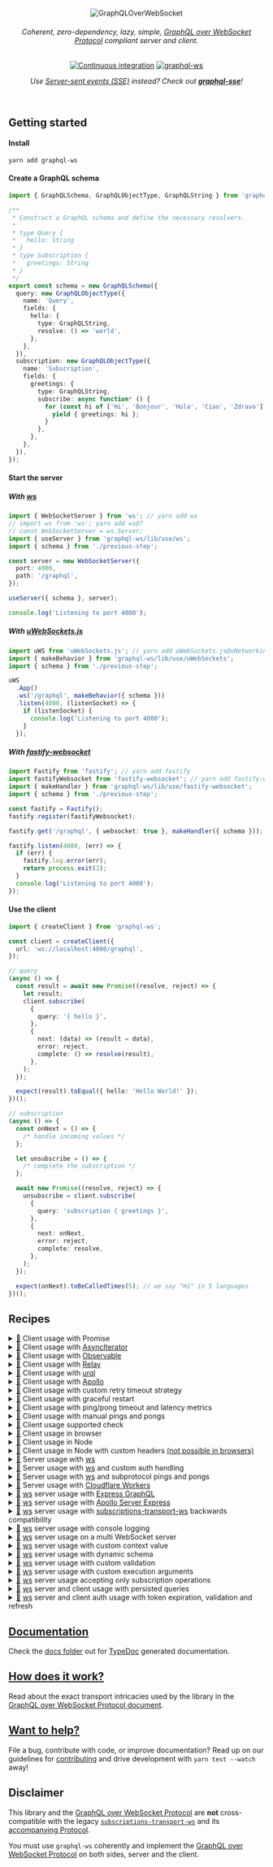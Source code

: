 <div align="center">
  <br />

![GraphQLOverWebSocket](https://user-images.githubusercontent.com/25294569/94527042-172dba00-023f-11eb-944b-88c0bd58a8d2.gif)

  <h6>Coherent, zero-dependency, lazy, simple, <a href="PROTOCOL.md">GraphQL over WebSocket Protocol</a> compliant server and client.</h6>

[![Continuous integration](https://github.com/enisdenjo/graphql-ws/workflows/Continuous%20integration/badge.svg)](https://github.com/enisdenjo/graphql-ws/actions?query=workflow%3A%22Continuous+integration%22) [![graphql-ws](https://img.shields.io/npm/v/graphql-ws.svg?label=graphql-ws&logo=npm)](https://www.npmjs.com/package/graphql-ws)

<i>Use [Server-sent events (SSE)](https://developer.mozilla.org/en-US/docs/Web/API/Server-sent_events) instead? Check out <b>[graphql-sse](https://github.com/enisdenjo/graphql-sse)</b>!</i>

  <br />
</div>

## Getting started

#### Install

```shell
yarn add graphql-ws
```

#### Create a GraphQL schema

```ts
import { GraphQLSchema, GraphQLObjectType, GraphQLString } from 'graphql';

/**
 * Construct a GraphQL schema and define the necessary resolvers.
 *
 * type Query {
 *   hello: String
 * }
 * type Subscription {
 *   greetings: String
 * }
 */
export const schema = new GraphQLSchema({
  query: new GraphQLObjectType({
    name: 'Query',
    fields: {
      hello: {
        type: GraphQLString,
        resolve: () => 'world',
      },
    },
  }),
  subscription: new GraphQLObjectType({
    name: 'Subscription',
    fields: {
      greetings: {
        type: GraphQLString,
        subscribe: async function* () {
          for (const hi of ['Hi', 'Bonjour', 'Hola', 'Ciao', 'Zdravo']) {
            yield { greetings: hi };
          }
        },
      },
    },
  }),
});
```

#### Start the server

##### With [ws](https://github.com/websockets/ws)

```ts
import { WebSocketServer } from 'ws'; // yarn add ws
// import ws from 'ws'; yarn add ws@7
// const WebSocketServer = ws.Server;
import { useServer } from 'graphql-ws/lib/use/ws';
import { schema } from './previous-step';

const server = new WebSocketServer({
  port: 4000,
  path: '/graphql',
});

useServer({ schema }, server);

console.log('Listening to port 4000');
```

##### With [uWebSockets.js](https://github.com/uNetworking/uWebSockets.js)

```ts
import uWS from 'uWebSockets.js'; // yarn add uWebSockets.js@uNetworking/uWebSockets.js#<tag>
import { makeBehavior } from 'graphql-ws/lib/use/uWebSockets';
import { schema } from './previous-step';

uWS
  .App()
  .ws('/graphql', makeBehavior({ schema }))
  .listen(4000, (listenSocket) => {
    if (listenSocket) {
      console.log('Listening to port 4000');
    }
  });
```

##### With [fastify-websocket](https://github.com/fastify/fastify-websocket)

```ts
import Fastify from 'fastify'; // yarn add fastify
import fastifyWebsocket from 'fastify-websocket'; // yarn add fastify-websocket
import { makeHandler } from 'graphql-ws/lib/use/fastify-websocket';
import { schema } from './previous-step';

const fastify = Fastify();
fastify.register(fastifyWebsocket);

fastify.get('/graphql', { websocket: true }, makeHandler({ schema }));

fastify.listen(4000, (err) => {
  if (err) {
    fastify.log.error(err);
    return process.exit(1);
  }
  console.log('Listening to port 4000');
});
```

#### Use the client

```ts
import { createClient } from 'graphql-ws';

const client = createClient({
  url: 'ws://localhost:4000/graphql',
});

// query
(async () => {
  const result = await new Promise((resolve, reject) => {
    let result;
    client.subscribe(
      {
        query: '{ hello }',
      },
      {
        next: (data) => (result = data),
        error: reject,
        complete: () => resolve(result),
      },
    );
  });

  expect(result).toEqual({ hello: 'Hello World!' });
})();

// subscription
(async () => {
  const onNext = () => {
    /* handle incoming values */
  };

  let unsubscribe = () => {
    /* complete the subscription */
  };

  await new Promise((resolve, reject) => {
    unsubscribe = client.subscribe(
      {
        query: 'subscription { greetings }',
      },
      {
        next: onNext,
        error: reject,
        complete: resolve,
      },
    );
  });

  expect(onNext).toBeCalledTimes(5); // we say "Hi" in 5 languages
})();
```

## Recipes

<details id="promise">
<summary><a href="#promise">🔗</a> Client usage with Promise</summary>

```ts
import { createClient, SubscribePayload } from 'graphql-ws';

const client = createClient({
  url: 'ws://hey.there:4000/graphql',
});

async function execute<T>(payload: SubscribePayload) {
  return new Promise<T>((resolve, reject) => {
    let result: T;
    client.subscribe<T>(payload, {
      next: (data) => (result = data),
      error: reject,
      complete: () => resolve(result),
    });
  });
}

// use
(async () => {
  try {
    const result = await execute({
      query: '{ hello }',
    });
    // complete
    // next = result = { data: { hello: 'Hello World!' } }
  } catch (err) {
    // error
  }
})();
```

</details>

<details id="async-iterator">
<summary><a href="#async-iterator">🔗</a> Client usage with <a href="https://developer.mozilla.org/en-US/docs/Web/JavaScript/Reference/Global_Objects/Symbol/asyncIterator">AsyncIterator</a></summary>

```ts
import { createClient, SubscribePayload } from 'graphql-ws';

const client = createClient({
  url: 'ws://iterators.ftw:4000/graphql',
});

function subscribe<T>(payload: SubscribePayload): AsyncGenerator<T> {
  let deferred: {
    resolve: (done: boolean) => void;
    reject: (err: unknown) => void;
  } | null = null;
  const pending: T[] = [];
  let throwMe: unknown = null,
    done = false;
  const dispose = client.subscribe<T>(payload, {
    next: (data) => {
      pending.push(data);
      deferred?.resolve(false);
    },
    error: (err) => {
      throwMe = err;
      deferred?.reject(throwMe);
    },
    complete: () => {
      done = true;
      deferred?.resolve(true);
    },
  });
  return {
    [Symbol.asyncIterator]() {
      return this;
    },
    async next() {
      if (done) return { done: true, value: undefined };
      if (throwMe) throw throwMe;
      if (pending.length) return { value: pending.shift()! };
      return (await new Promise<boolean>(
        (resolve, reject) => (deferred = { resolve, reject }),
      ))
        ? { done: true, value: undefined }
        : { value: pending.shift()! };
    },
    async throw(err) {
      throw err;
    },
    async return() {
      dispose();
      return { done: true, value: undefined };
    },
  };
}

(async () => {
  const subscription = subscribe({
    query: 'subscription { greetings }',
  });
  // subscription.return() to dispose

  for await (const result of subscription) {
    // next = result = { data: { greetings: 5x } }
  }
  // complete
})();
```

</details>

<details id="observable">
<summary><a href="#observable">🔗</a> Client usage with <a href="https://github.com/tc39/proposal-observable">Observable</a></summary>

```ts
import { Observable } from 'relay-runtime';
// or
import { Observable } from '@apollo/client/core';
// or
import { Observable } from 'rxjs';
// or
import Observable from 'zen-observable';
// or any other lib which implements Observables as per the ECMAScript proposal: https://github.com/tc39/proposal-observable

const client = createClient({
  url: 'ws://graphql.loves:4000/observables',
});

function toObservable(operation) {
  return new Observable((observer) =>
    client.subscribe(operation, {
      next: (data) => observer.next(data),
      error: (err) => observer.error(err),
      complete: () => observer.complete(),
    }),
  );
}

const observable = toObservable({ query: `subscription { ping }` });

const subscription = observable.subscribe({
  next: (data) => {
    expect(data).toBe({ data: { ping: 'pong' } });
  },
});

// ⏱

subscription.unsubscribe();
```

</details>

<details id="relay">
<summary><a href="#relay">🔗</a> Client usage with <a href="https://relay.dev">Relay</a></summary>

```ts
import {
  Network,
  Observable,
  RequestParameters,
  Variables,
} from 'relay-runtime';
import { createClient } from 'graphql-ws';

const subscriptionsClient = createClient({
  url: 'ws://i.love:4000/graphql',
  connectionParams: () => {
    const session = getSession();
    if (!session) {
      return {};
    }
    return {
      Authorization: `Bearer ${session.token}`,
    };
  },
});

// yes, both fetch AND subscribe handled in one implementation
function fetchOrSubscribe(operation: RequestParameters, variables: Variables) {
  return Observable.create((sink) => {
    if (!operation.text) {
      return sink.error(new Error('Operation text cannot be empty'));
    }
    return subscriptionsClient.subscribe(
      {
        operationName: operation.name,
        query: operation.text,
        variables,
      },
      sink,
    );
  });
}

export const network = Network.create(fetchOrSubscribe, fetchOrSubscribe);
```

</details>

<details id="urql">
<summary><a href="#urql">🔗</a> Client usage with <a href="https://formidable.com/open-source/urql/">urql</a></summary>

```ts
import { createClient, defaultExchanges, subscriptionExchange } from 'urql';
import { createClient as createWSClient } from 'graphql-ws';

const wsClient = createWSClient({
  url: 'ws://its.urql:4000/graphql',
});

const client = createClient({
  url: '/graphql',
  exchanges: [
    ...defaultExchanges,
    subscriptionExchange({
      forwardSubscription(operation) {
        return {
          subscribe: (sink) => {
            const dispose = wsClient.subscribe(operation, sink);
            return {
              unsubscribe: dispose,
            };
          },
        };
      },
    }),
  ],
});
```

</details>

<details id="apollo-client">
<summary><a href="#apollo-client">🔗</a> Client usage with <a href="https://www.apollographql.com">Apollo</a></summary>

```typescript
// for Apollo Client v3:
import {
  ApolloLink,
  Operation,
  FetchResult,
  Observable,
} from '@apollo/client/core';
// or for Apollo Client v2:
// import { ApolloLink, Operation, FetchResult, Observable } from 'apollo-link'; // yarn add apollo-link

import { print } from 'graphql';
import { createClient, ClientOptions, Client } from 'graphql-ws';

class WebSocketLink extends ApolloLink {
  private client: Client;

  constructor(options: ClientOptions) {
    super();
    this.client = createClient(options);
  }

  public request(operation: Operation): Observable<FetchResult> {
    return new Observable((sink) => {
      return this.client.subscribe<FetchResult>(
        { ...operation, query: print(operation.query) },
        {
          next: sink.next.bind(sink),
          complete: sink.complete.bind(sink),
          error: sink.error.bind(sink),
        },
      );
    });
  }
}

const link = new WebSocketLink({
  url: 'ws://where.is:4000/graphql',
  connectionParams: () => {
    const session = getSession();
    if (!session) {
      return {};
    }
    return {
      Authorization: `Bearer ${session.token}`,
    };
  },
});
```

</details>

<details id="retry-strategy">
<summary><a href="#retry-strategy">🔗</a> Client usage with custom retry timeout strategy</summary>

```typescript
import { createClient } from 'graphql-ws';
import { waitForHealthy } from './my-servers';

const url = 'ws://i.want.retry:4000/control/graphql';

const client = createClient({
  url,
  retryWait: async function waitForServerHealthyBeforeRetry() {
    // if you have a server healthcheck, you can wait for it to become
    // healthy before retrying after an abrupt disconnect (most commonly a restart)
    await waitForHealthy(url);

    // after the server becomes ready, wait for a second + random 1-4s timeout
    // (avoid DDoSing yourself) and try connecting again
    await new Promise((resolve) =>
      setTimeout(resolve, 1000 + Math.random() * 3000),
    );
  },
});
```

</details>

<details id="graceful-restart">
<summary><a href="#graceful-restart">🔗</a> Client usage with graceful restart</summary>

```typescript
import { createClient, Client, ClientOptions } from 'graphql-ws';
import { giveMeAFreshToken } from './token-giver';

interface RestartableClient extends Client {
  restart(): void;
}

function createRestartableClient(options: ClientOptions): RestartableClient {
  let restartRequested = false;
  let restart = () => {
    restartRequested = true;
  };

  const client = createClient({
    ...options,
    on: {
      ...options.on,
      opened: (socket) => {
        options.on?.opened?.(socket);

        restart = () => {
          if (socket.readyState === WebSocket.OPEN) {
            // if the socket is still open for the restart, do the restart
            socket.close(4205, 'Client Restart');
          } else {
            // otherwise the socket might've closed, indicate that you want
            // a restart on the next opened event
            restartRequested = true;
          }
        };

        // just in case you were eager to restart
        if (restartRequested) {
          restartRequested = false;
          restart();
        }
      },
    },
  });

  return {
    ...client,
    restart: () => restart(),
  };
}

const client = createRestartableClient({
  url: 'ws://graceful.restart:4000/is/a/non-fatal/close-code',
  connectionParams: async () => {
    const token = await giveMeAFreshToken();
    return { token };
  },
});

// all subscriptions from `client.subscribe` will resubscribe after `client.restart`
```

</details>

<details id="ping-from-client">
<summary><a href="#ping-from-client">🔗</a> Client usage with ping/pong timeout and latency metrics</summary>

```typescript
import { createClient } from 'graphql-ws';

let activeSocket,
  timedOut,
  pingSentAt = 0,
  latency = 0;
createClient({
  url: 'ws://i.time.out:4000/and-measure/latency',
  keepAlive: 10_000, // ping server every 10 seconds
  on: {
    opened: (socket) => (activeSocket = socket),
    ping: (received) => {
      if (!received /* sent */) {
        pingSentAt = Date.now();
        timedOut = setTimeout(() => {
          if (activeSocket.readyState === WebSocket.OPEN)
            activeSocket.close(4408, 'Request Timeout');
        }, 5_000); // wait 5 seconds for the pong and then close the connection
      }
    },
    pong: (received) => {
      if (received) {
        latency = Date.now() - pingSentAt;
        clearTimeout(timedOut); // pong is received, clear connection close timeout
      }
    },
  },
});
```

</details>

<details id="custom-client-pinger">
<summary><a href="#custom-client-pinger">🔗</a> Client usage with manual pings and pongs</summary>

```typescript
import {
  createClient,
  Client,
  ClientOptions,
  stringifyMessage,
  PingMessage,
  PongMessage,
  MessageType,
} from 'graphql-ws';

interface PingerClient extends Client {
  ping(payload?: PingMessage['payload']): void;
  pong(payload?: PongMessage['payload']): void;
}

function createPingerClient(options: ClientOptions): PingerClient {
  let activeSocket: WebSocket;

  const client = createClient({
    disablePong: true,
    ...options,
    on: {
      opened: (socket) => {
        options.on?.opened?.(socket);
        activeSocket = socket;
      },
    },
  });

  return {
    ...client,
    ping: (payload) => {
      if (activeSocket.readyState === WebSocket.OPEN)
        activeSocket.send(
          stringifyMessage({
            type: MessageType.Ping,
            payload,
          }),
        );
    },
    pong: (payload) => {
      if (activeSocket.readyState === WebSocket.OPEN)
        activeSocket.send(
          stringifyMessage({
            type: MessageType.Pong,
            payload,
          }),
        );
    },
  };
}
```

</details>

<details id="supported-check">
<summary><a href="#supported-check">🔗</a> Client usage supported check</summary>

```ts
import { createClient } from 'graphql-ws';

function supportsGraphQLTransportWS(url: string): Promise<boolean> {
  return new Promise((resolve) => {
    const client = createClient({
      url,
      retryAttempts: 0, // fail immediately
      lazy: false, // connect as soon as the client is created
      on: {
        closed: () => resolve(false), // connection rejected, probably not supported
        connected: () => {
          resolve(true); // connected = supported
          client.dispose(); // dispose after check
        },
      },
    });
  });
}

const supported = await supportsGraphQLTransportWS(
  'ws://some.unknown:4000/enpoint',
);
if (supported) {
  // use graphql-ws
} else {
  // fallback (use subscriptions-transport-ws?)
}
```

</details>

<details id="browser">
<summary><a href="#browser">🔗</a> Client usage in browser</summary>

```html
<!DOCTYPE html>
<html>
  <head>
    <meta charset="utf-8" />
    <title>GraphQL over WebSocket</title>
    <script
      type="text/javascript"
      src="https://unpkg.com/graphql-ws/umd/graphql-ws.min.js"
    ></script>
  </head>
  <body>
    <script type="text/javascript">
      const client = graphqlWs.createClient({
        url: 'ws://umdfor.the:4000/win/graphql',
      });

      // consider other recipes for usage inspiration
    </script>
  </body>
</html>
```

</details>

<details id="node-client">
<summary><a href="#node-client">🔗</a> Client usage in Node</summary>

```ts
const ws = require('ws'); // yarn add ws
const Crypto = require('crypto');
const { createClient } = require('graphql-ws');

const client = createClient({
  url: 'ws://no.browser:4000/graphql',
  webSocketImpl: ws,
  /**
   * Generates a v4 UUID to be used as the ID.
   * Reference: https://gist.github.com/jed/982883
   */
  generateID: () =>
    ([1e7] + -1e3 + -4e3 + -8e3 + -1e11).replace(/[018]/g, (c) =>
      (c ^ (Crypto.randomBytes(1)[0] & (15 >> (c / 4)))).toString(16),
    ),
});

// consider other recipes for usage inspiration
```

</details>

<details id="node-client-headers">
<summary><a href="#node-client-headers">🔗</a> Client usage in Node with custom headers <a href="https://stackoverflow.com/a/4361358/3633671">(not possible in browsers)</a></summary>

```ts
const WebSocket = require('ws'); // yarn add ws
const { createClient } = require('graphql-ws');

class MyWebSocket extends WebSocket {
  constructor(address, protocols) {
    super(address, protocols, {
      headers: {
        // your custom headers go here
        'User-Agent': 'graphql-ws client',
        'X-Custom-Header': 'hello world',
      },
    });
  }
}

const client = createClient({
  url: 'ws://node.custom-headers:4000/graphql',
  webSocketImpl: MyWebSocket,
});

// consider other recipes for usage inspiration
```

</details>

<details id="ws">
<summary><a href="#ws">🔗</a> Server usage with <a href="https://github.com/websockets/ws">ws</a></summary>

```ts
// minimal version of `import { useServer } from 'graphql-ws/lib/use/ws';`

import { WebSocketServer } from 'ws'; // yarn add ws
// import ws from 'ws'; yarn add ws@7
// const WebSocketServer = ws.Server;
import { makeServer, CloseCode } from 'graphql-ws';
import { schema } from './my-graphql-schema';

// make
const server = makeServer({ schema });

// create websocket server
const wsServer = new WebSocketServer({
  port: 4000,
  path: '/graphql',
});

// implement
wsServer.on('connection', (socket, request) => {
  // a new socket opened, let graphql-ws take over
  const closed = server.opened(
    {
      protocol: socket.protocol, // will be validated
      send: (data) =>
        new Promise((resolve, reject) => {
          socket.send(data, (err) => (err ? reject(err) : resolve()));
        }), // control your data flow by timing the promise resolve
      close: (code, reason) => socket.close(code, reason), // there are protocol standard closures
      onMessage: (cb) =>
        socket.on('message', async (event) => {
          try {
            // wait for the the operation to complete
            // - if init message, waits for connect
            // - if query/mutation, waits for result
            // - if subscription, waits for complete
            await cb(event.toString());
          } catch (err) {
            // all errors that could be thrown during the
            // execution of operations will be caught here
            socket.close(CloseCode.InternalServerError, err.message);
          }
        }),
    },
    // pass values to the `extra` field in the context
    { socket, request },
  );

  // notify server that the socket closed
  socket.once('close', (code, reason) => closed(code, reason));
});
```

</details>

<details id="ws-auth-handling">
<summary><a href="#ws-auth-handling">🔗</a> Server usage with <a href="https://github.com/websockets/ws">ws</a> and custom auth handling</summary>

```ts
// check extended implementation at `{ useServer } from 'graphql-ws/lib/use/ws'`

import http from 'http';
import { WebSocketServer } from 'ws'; // yarn add ws
// import ws from 'ws'; yarn add ws@7
// const WebSocketServer = ws.Server;
import { makeServer, CloseCode } from 'graphql-ws';
import { schema } from './my-graphql-schema';
import { validate } from './my-auth';

// extra in the context
interface Extra {
  readonly request: http.IncomingMessage;
}

// your custom auth
class Forbidden extends Error {}
function handleAuth(request: http.IncomingMessage) {
  // do your auth on every subscription connect
  const good = validate(request.headers['authorization']);
  // or const { iDontApprove } = session(request.cookies);
  if (!good) {
    // throw a custom error to be handled
    throw new Forbidden(':(');
  }
}

// make graphql server
const gqlServer = makeServer<Extra>({
  schema,
  onConnect: async (ctx) => {
    // do your auth on every connect
    await handleAuth(ctx.extra.request);
  },
  onSubscribe: async (ctx) => {
    // or maybe on every subscribe
    await handleAuth(ctx.extra.request);
  },
  onNext: async (ctx) => {
    // haha why not on every result emission?
    await handleAuth(ctx.extra.request);
  },
});

// create websocket server
const wsServer = new WebSocketServer({
  port: 4000,
  path: '/graphql',
});

// implement
wsServer.on('connection', (socket, request) => {
  // you may even reject the connection without ever reaching the lib
  // return socket.close(4403, 'Forbidden');

  // pass the connection to graphql-ws
  const closed = gqlServer.opened(
    {
      protocol: socket.protocol, // will be validated
      send: (data) =>
        new Promise((resolve, reject) => {
          // control your data flow by timing the promise resolve
          socket.send(data, (err) => (err ? reject(err) : resolve()));
        }),
      close: (code, reason) => socket.close(code, reason), // for standard closures
      onMessage: (cb) => {
        socket.on('message', async (event) => {
          try {
            // wait for the the operation to complete
            // - if init message, waits for connect
            // - if query/mutation, waits for result
            // - if subscription, waits for complete
            await cb(event.toString());
          } catch (err) {
            // all errors that could be thrown during the
            // execution of operations will be caught here
            if (err instanceof Forbidden) {
              // your magic
            } else {
              socket.close(CloseCode.InternalServerError, err.message);
            }
          }
        });
      },
    },
    // pass request to the extra
    { request },
  );

  // notify server that the socket closed
  socket.once('close', (code, reason) => closed(code, reason));
});
```

</details>

<details id="ws-sub-ping-pong">
<summary><a href="#ws-sub-ping-pong">🔗</a> Server usage with <a href="https://github.com/websockets/ws">ws</a> and subprotocol pings and pongs</summary>

```ts
import { WebSocketServer } from 'ws'; // yarn add ws
// import ws from 'ws'; yarn add ws@7
// const WebSocketServer = ws.Server;
import {
  makeServer,
  CloseCode,
  stringifyMessage,
  MessageType,
} from 'graphql-ws';
import { schema } from './my-graphql-schema';

// make
const server = makeServer({ schema });

// create websocket server
const wsServer = new WebSocketServer({
  port: 4000,
  path: '/graphql',
});

// implement
wsServer.on('connection', (socket, request) => {
  // subprotocol pinger because WS level ping/pongs might not be available
  let pinger, pongWait;
  function ping() {
    if (socket.readyState === socket.OPEN) {
      // send the subprotocol level ping message
      socket.send(stringifyMessage({ type: MessageType.Ping }));

      // wait for the pong for 6 seconds and then terminate
      pongWait = setTimeout(() => {
        clearInterval(pinger);
        socket.close();
      }, 6_000);
    }
  }

  // ping the client on an interval every 12 seconds
  pinger = setInterval(() => ping(), 12_000);

  // a new socket opened, let graphql-ws take over
  const closed = server.opened(
    {
      protocol: socket.protocol, // will be validated
      send: (data) => socket.send(data),
      close: (code, reason) => socket.close(code, reason),
      onMessage: (cb) =>
        socket.on('message', async (event) => {
          try {
            // wait for the the operation to complete
            // - if init message, waits for connect
            // - if query/mutation, waits for result
            // - if subscription, waits for complete
            await cb(event.toString());
          } catch (err) {
            // all errors that could be thrown during the
            // execution of operations will be caught here
            socket.close(CloseCode.InternalServerError, err.message);
          }
        }),
      // pong received, clear termination timeout
      onPong: () => clearTimeout(pongWait),
    },
    // pass values to the `extra` field in the context
    { socket, request },
  );

  // notify server that the socket closed and stop the pinger
  socket.once('close', (code, reason) => {
    clearTimeout(pongWait);
    clearInterval(pinger);
    closed(code, reason);
  });
});
```

</details>

<details id="cf-workers">
<summary><a href="#cf-workers">🔗</a> Server usage with <a href="https://workers.cloudflare.com/">Cloudflare Workers</a></summary>

[Please check the `worker-graphql-ws-template` repo out.](https://github.com/enisdenjo/cloudflare-worker-graphql-ws-template)

</details>

<details id="express">
<summary><a href="#express">🔗</a> <a href="https://github.com/websockets/ws">ws</a> server usage with <a href="https://github.com/graphql/express-graphql">Express GraphQL</a></summary>

```typescript
import { WebSocketServer } from 'ws'; // yarn add ws
// import ws from 'ws'; yarn add ws@7
// const WebSocketServer = ws.Server;
import express from 'express';
import { graphqlHTTP } from 'express-graphql';
import { useServer } from 'graphql-ws/lib/use/ws';
import { schema } from './my-graphql-schema';

// create express and middleware
const app = express();
app.use('/graphql', graphqlHTTP({ schema }));

const server = app.listen(4000, () => {
  // create and use the websocket server
  const wsServer = new WebSocketServer({
    server,
    path: '/graphql',
  });

  useServer({ schema }, wsServer);
});
```

</details>

<details id="apollo-server-express">
<summary><a href="#apollo-server-express">🔗</a> <a href="https://github.com/websockets/ws">ws</a> server usage with <a href="https://github.com/apollographql/apollo-server/tree/main/packages/apollo-server-express">Apollo Server Express</a></summary>

```typescript
import express from 'express';
import { ApolloServer } from 'apollo-server-express';
import { WebSocketServer } from 'ws'; // yarn add ws
// import ws from 'ws'; yarn add ws@7
// const WebSocketServer = ws.Server;
import { useServer } from 'graphql-ws/lib/use/ws';
import { schema } from './my-graphql-schema';

// create express
const app = express();

// create apollo server
const apolloServer = new ApolloServer({ schema });

// apply middleware
apolloServer.applyMiddleware({ app });

const server = app.listen(4000, () => {
  // create and use the websocket server
  const wsServer = new WebSocketServer({
    server,
    path: '/graphql',
  });

  useServer({ schema }, wsServer);
});
```

</details>

<details id="ws-backwards-compat">
<summary><a href="#ws-backwards-compat">🔗</a> <a href="https://github.com/websockets/ws">ws</a> server usage with <a href="https://github.com/apollographql/subscriptions-transport-ws">subscriptions-transport-ws</a> backwards compatibility</summary>

```ts
import http from 'http';
import { WebSocketServer } from 'ws'; // yarn add ws
// import ws from 'ws'; yarn add ws@7
// const WebSocketServer = ws.Server;
import { execute, subscribe } from 'graphql';
import { GRAPHQL_TRANSPORT_WS_PROTOCOL } from 'graphql-ws';
import { useServer } from 'graphql-ws/lib/use/ws';
import { SubscriptionServer, GRAPHQL_WS } from 'subscriptions-transport-ws';
import { schema } from './my-graphql-schema';

// graphql-ws
const graphqlWs = new WebSocketServer({ noServer: true });
useServer({ schema }, graphqlWs);

// subscriptions-transport-ws
const subTransWs = new WebSocketServer({ noServer: true });
SubscriptionServer.create(
  {
    schema,
    execute,
    subscribe,
  },
  subTransWs,
);

// create http server
const server = http.createServer(function weServeSocketsOnly(_, res) {
  res.writeHead(404);
  res.end();
});

// listen for upgrades and delegate requests according to the WS subprotocol
server.on('upgrade', (req, socket, head) => {
  // extract websocket subprotocol from header
  const protocol = req.headers['sec-websocket-protocol'];
  const protocols = Array.isArray(protocol)
    ? protocol
    : protocol?.split(',').map((p) => p.trim());

  // decide which websocket server to use
  const wss =
    protocols?.includes(GRAPHQL_WS) && // subscriptions-transport-ws subprotocol
    !protocols.includes(GRAPHQL_TRANSPORT_WS_PROTOCOL) // graphql-ws subprotocol
      ? subTransWs
      : // graphql-ws will welcome its own subprotocol and
        // gracefully reject invalid ones. if the client supports
        // both transports, graphql-ws will prevail
        graphqlWs;
  wss.handleUpgrade(req, socket, head, (ws) => {
    wss.emit('connection', ws, req);
  });
});

server.listen(4000);
```

</details>

<details id="logging">
<summary><a href="#logging">🔗</a> <a href="https://github.com/websockets/ws">ws</a> server usage with console logging</summary>

```typescript
import { WebSocketServer } from 'ws'; // yarn add ws
// import ws from 'ws'; yarn add ws@7
// const WebSocketServer = ws.Server;
import { useServer } from 'graphql-ws/lib/use/ws';
import { schema } from './my-graphql-schema';

const wsServer = new WebSocketServer({
  port: 4000,
  path: '/graphql',
});

useServer(
  {
    schema,
    onConnect: (ctx) => {
      console.log('Connect', ctx);
    },
    onSubscribe: (ctx, msg) => {
      console.log('Subscribe', { ctx, msg });
    },
    onNext: (ctx, msg, args, result) => {
      console.debug('Next', { ctx, msg, args, result });
    },
    onError: (ctx, msg, errors) => {
      console.error('Error', { ctx, msg, errors });
    },
    onComplete: (ctx, msg) => {
      console.log('Complete', { ctx, msg });
    },
  },
  wsServer,
);
```

</details>

<details id="multi-ws">
<summary><a href="#multi-ws">🔗</a> <a href="https://github.com/websockets/ws">ws</a> server usage on a multi WebSocket server</summary>

```typescript
import http from 'http';
import { WebSocketServer } from 'ws'; // yarn add ws
// import ws from 'ws'; yarn add ws@7
// const WebSocketServer = ws.Server;
import url from 'url';
import { useServer } from 'graphql-ws/lib/use/ws';
import { schema } from './my-graphql-schema';

const server = http.createServer(function weServeSocketsOnly(_, res) {
  res.writeHead(404);
  res.end();
});

/**
 * Two websocket servers on different paths:
 * - `/wave` sends out waves
 * - `/graphql` serves graphql
 */
const waveWS = new WebSocketServer({ noServer: true });
const graphqlWS = new WebSocketServer({ noServer: true });

// delegate upgrade requests to relevant destinations
server.on('upgrade', (request, socket, head) => {
  const pathname = url.parse(request.url).pathname;

  if (pathname === '/wave') {
    return waveWS.handleUpgrade(request, socket, head, (client) => {
      waveWS.emit('connection', client, request);
    });
  }

  if (pathname === '/graphql') {
    return graphqlWS.handleUpgrade(request, socket, head, (client) => {
      graphqlWS.emit('connection', client, request);
    });
  }

  return socket.destroy();
});

// wave on connect
waveWS.on('connection', (socket) => {
  socket.send('🌊');
});

// serve graphql
useServer({ schema }, graphqlWS);

server.listen(4000);
```

</details>

<details id="context">
<summary><a href="#context">🔗</a> <a href="https://github.com/websockets/ws">ws</a> server usage with custom context value</summary>

```typescript
import { WebSocketServer } from 'ws'; // yarn add ws
// import ws from 'ws'; yarn add ws@7
// const WebSocketServer = ws.Server;
import { useServer } from 'graphql-ws/lib/use/ws';
import { schema, getDynamicContext } from './my-graphql';

const wsServer = new WebSocketServer({
  port: 4000,
  path: '/graphql',
});

useServer(
  {
    context: (ctx, msg, args) => {
      return getDynamicContext(ctx, msg, args);
    }, // or static context by supplying the value direcly
    schema,
  },
  wsServer,
);
```

</details>

<details id="dynamic-schema">
<summary><a href="#dynamic-schema">🔗</a> <a href="https://github.com/websockets/ws">ws</a> server usage with dynamic schema</summary>

```typescript
import { WebSocketServer } from 'ws'; // yarn add ws
// import ws from 'ws'; yarn add ws@7
// const WebSocketServer = ws.Server;
import { useServer } from 'graphql-ws/lib/use/ws';
import { schema, checkIsAdmin, getDebugSchema } from './my-graphql';

const wsServer = new WebSocketServer({
  port: 4000,
  path: '/graphql',
});

useServer(
  {
    schema: async (ctx, msg, executionArgsWithoutSchema) => {
      // will be called on every subscribe request
      // allowing you to dynamically supply the schema
      // using the depending on the provided arguments.
      // throwing an error here closes the socket with
      // the `Error` message in the close event reason
      const isAdmin = await checkIsAdmin(ctx.request);
      if (isAdmin) return getDebugSchema(ctx, msg, executionArgsWithoutSchema);
      return schema;
    },
  },
  wsServer,
);
```

</details>

<details id="custom-validation">
<summary><a href="#custom-validation">🔗</a> <a href="https://github.com/websockets/ws">ws</a> server usage with custom validation</summary>

```typescript
import { WebSocketServer } from 'ws'; // yarn add ws
// import ws from 'ws'; yarn add ws@7
// const WebSocketServer = ws.Server;
import { useServer } from 'graphql-ws/lib/use/ws';
import { validate } from 'graphql';
import { schema, myValidationRules } from './my-graphql';

const wsServer = new WebSocketServer({
  port: 4000,
  path: '/graphql',
});

useServer(
  {
    validate: (schema, document) =>
      validate(schema, document, myValidationRules),
  },
  wsServer,
);
```

</details>

<details id="custom-exec">
<summary><a href="#custom-exec">🔗</a> <a href="https://github.com/websockets/ws">ws</a> server usage with custom execution arguments</summary>

```typescript
import { parse, validate } from 'graphql';
import { WebSocketServer } from 'ws'; // yarn add ws
// import ws from 'ws'; yarn add ws@7
// const WebSocketServer = ws.Server;
import { useServer } from 'graphql-ws/lib/use/ws';
import { schema, myValidationRules } from './my-graphql';

const wsServer = new WebSocketServer({
  port: 4000,
  path: '/graphql',
});

useServer(
  {
    onSubscribe: (ctx, msg) => {
      const args = {
        schema,
        operationName: msg.payload.operationName,
        document: parse(msg.payload.query),
        variableValues: msg.payload.variables,
      };

      // dont forget to validate when returning custom execution args!
      const errors = validate(args.schema, args.document, myValidationRules);
      if (errors.length > 0) {
        return errors; // return `GraphQLError[]` to send `ErrorMessage` and stop subscription
      }

      return args;
    },
  },
  wsServer,
);
```

</details>

<details id="only-subscriptions">
<summary><a href="#only-subscriptions">🔗</a> <a href="https://github.com/websockets/ws">ws</a> server usage accepting only subscription operations</summary>

```typescript
import { parse, validate, getOperationAST, GraphQLError } from 'graphql';
import { WebSocketServer } from 'ws'; // yarn add ws
// import ws from 'ws'; yarn add ws@7
// const WebSocketServer = ws.Server;
import { useServer } from 'graphql-ws/lib/use/ws';
import { schema } from './my-graphql';

const wsServer = new WebSocketServer({
  port: 4000,
  path: '/graphql',
});

useServer(
  {
    onSubscribe: (_ctx, msg) => {
      // construct the execution arguments
      const args = {
        schema,
        operationName: msg.payload.operationName,
        document: parse(msg.payload.query),
        variableValues: msg.payload.variables,
      };

      const operationAST = getOperationAST(args.document, args.operationName);
      if (!operationAST) {
        // returning `GraphQLError[]` sends an `ErrorMessage` and stops the subscription
        return [new GraphQLError('Unable to identify operation')];
      }

      // handle mutation and query requests
      if (operationAST.operation !== 'subscription') {
        // returning `GraphQLError[]` sends an `ErrorMessage` and stops the subscription
        return [new GraphQLError('Only subscription operations are supported')];

        // or if you want to be strict and terminate the connection on illegal operations
        throw new Error('Only subscription operations are supported');
      }

      // dont forget to validate
      const errors = validate(args.schema, args.document);
      if (errors.length > 0) {
        // returning `GraphQLError[]` sends an `ErrorMessage` and stops the subscription
        return errors;
      }

      // ready execution arguments
      return args;
    },
  },
  wsServer,
);
```

</details>

<details id="persisted">
<summary><a href="#persisted">🔗</a> <a href="https://github.com/websockets/ws">ws</a> server and client usage with persisted queries</summary>

```typescript
// 🛸 server

import { parse, ExecutionArgs } from 'graphql';
import { WebSocketServer } from 'ws'; // yarn add ws
// import ws from 'ws'; yarn add ws@7
// const WebSocketServer = ws.Server;
import { useServer } from 'graphql-ws/lib/use/ws';
import { schema } from './my-graphql-schema';

// a unique GraphQL execution ID used for representing
// a query in the persisted queries store. when subscribing
// you should use the `SubscriptionPayload.query` to transmit the id
type QueryID = string;

const queriesStore: Record<QueryID, ExecutionArgs> = {
  iWantTheGreetings: {
    schema, // you may even provide different schemas in the queries store
    document: parse('subscription Greetings { greetings }'),
  },
};

const wsServer = new WebSocketServer({
  port: 4000,
  path: '/graphql',
});

useServer(
  {
    onSubscribe: (_ctx, msg) => {
      const persistedQuery =
        queriesStore[msg.payload.extensions?.persistedQuery];
      if (persistedQuery) {
        return {
          ...persistedQuery,
          variableValues: msg.payload.variables, // use the variables from the client
        };
      }

      // for extra security you only allow the queries from the store.
      // if you want to support both, simply remove the throw below and
      // graphql-ws will handle the query for you
      throw new Error('404: Query Not Found');
    },
  },
  wsServer,
);
```

```typescript
// 📺 client

import { createClient } from 'graphql-ws';

const client = createClient({
  url: 'ws://persisted.graphql:4000/queries',
});

(async () => {
  const onNext = () => {
    /**/
  };

  await new Promise((resolve, reject) => {
    client.subscribe(
      {
        query: '', // query field is required, but you can leave it empty for persisted queries
        extensions: {
          persistedQuery: 'iWantTheGreetings',
        },
      },
      {
        next: onNext,
        error: reject,
        complete: resolve,
      },
    );
  });

  expect(onNext).toBeCalledTimes(5); // greetings in 5 languages
})();
```

</details>

<details id="auth-token">
<summary><a href="#auth-token">🔗</a> <a href="https://github.com/websockets/ws">ws</a> server and client auth usage with token expiration, validation and refresh</summary>

```typescript
// 🛸 server

import { WebSocketServer } from 'ws'; // yarn add ws
// import ws from 'ws'; yarn add ws@7
// const WebSocketServer = ws.Server;
import { useServer } from 'graphql-ws/lib/use/ws';
import { CloseCode } from 'graphql-ws';
import { schema } from './my-graphql-schema';
import { isTokenValid } from './my-auth';

const wsServer = new WebSocket.Server({
  port: 4000,
  path: '/graphql',
});

useServer(
  {
    schema,
    onConnect: async (ctx) => {
      // do your auth check on every connect
      if (!(await isTokenValid(ctx.connectionParams?.token)))
        // returning false from the onConnect callback will close with `4403: Forbidden`;
        // therefore, being synonymous to ctx.extra.socket.close(4403, 'Forbidden');
        return false;
    },
    onSubscribe: async (ctx) => {
      // or maybe on every subscribe
      if (!(await isTokenValid(ctx.connectionParams?.token)))
        return ctx.extra.socket.close(CloseCode.Forbidden, 'Forbidden');
    },
    onNext: async (ctx) => {
      // why not on every result emission? lol
      if (!(await isTokenValid(ctx.connectionParams?.token)))
        return ctx.extra.socket.close(CloseCode.Forbidden, 'Forbidden');
    },
  },
  wsServer,
);
```

```typescript
// 📺 client

import { createClient, CloseCode } from 'graphql-ws';
import {
  getCurrentToken,
  getCurrentTokenExpiresIn,
  refreshCurrentToken,
} from './my-auth';

// non-fatal WebSocket connection close events will cause the
// client to automatically reconnect. the retries are silent, meaning
// that the client will not error out unless the retry attempts have been
// exceeded or the close event was fatal (read more about the fatal
// close events in the documentation). additionally, all active subscriptions
// will automatically resubscribe upon successful reconnect. this behaviour
// can be leveraged to implement a secure and sound way of authentication;
// handling server-side validation, expiry indication and timely token refreshes

// indicates that the server closed the connection because of
// an auth problem. it indicates that the token should refresh
let shouldRefreshToken = false,
  // the socket close timeout due to token expiry
  tokenExpiryTimeout = null;

const client = createClient({
  url: 'ws://server-validates.auth:4000/graphql',
  connectionParams: async () => {
    if (shouldRefreshToken) {
      // refresh the token because it is no longer valid
      await refreshCurrentToken();
      // and reset the flag to avoid refreshing too many times
      shouldRefreshToken = false;
    }
    return { token: getCurrentToken() };
  },
  on: {
    connected: (socket) => {
      // clear timeout on every connect for debouncing the expiry
      clearTimeout(tokenExpiryTimeout);

      // set a token expiry timeout for closing the socket
      // with an `4403: Forbidden` close event indicating
      // that the token expired. the `closed` event listner below
      // will set the token refresh flag to true
      tokenExpiryTimeout = setTimeout(() => {
        if (socket.readyState === WebSocket.OPEN)
          socket.close(CloseCode.Forbidden, 'Forbidden');
      }, getCurrentTokenExpiresIn());
    },
    closed: (event) => {
      // if closed with the `4403: Forbidden` close event
      // the client or the server is communicating that the token
      // is no longer valid and should be therefore refreshed
      if (event.code === CloseCode.Forbidden) shouldRefreshToken = true;
    },
  },
});
```

</details>

## [Documentation](docs/)

Check the [docs folder](docs/) out for [TypeDoc](https://typedoc.org) generated documentation.

## [How does it work?](PROTOCOL.md)

Read about the exact transport intricacies used by the library in the [GraphQL over WebSocket Protocol document](PROTOCOL.md).

## [Want to help?](CONTRIBUTING.md)

File a bug, contribute with code, or improve documentation? Read up on our guidelines for [contributing](CONTRIBUTING.md) and drive development with `yarn test --watch` away!

## Disclaimer

This library and the [GraphQL over WebSocket Protocol](https://github.com/enisdenjo/graphql-ws/blob/master/PROTOCOL.md) are **not** cross-compatible with the legacy [`subscriptions-transport-ws`](https://github.com/apollographql/subscriptions-transport-ws) and its [accompanying Protocol](https://github.com/apollographql/subscriptions-transport-ws/blob/master/PROTOCOL.md).

You must use `graphql-ws` coherently and implement the [GraphQL over WebSocket Protocol](https://github.com/enisdenjo/graphql-ws/blob/master/PROTOCOL.md) on both sides, server and the client.
